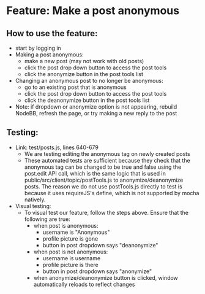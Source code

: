 # Feature: Make a post anonymous
## How to use the feature:
- start by logging in
- Making a post anonymous:
    - make a new post (may not work with old posts)
    - click the post drop down button to access the post tools
    - click the anonymize button in the post tools list
- Changing an anonymous post to no longer be anonymous:
    - go to an existing post that is anonymous
    - click the post drop down button to access the post tools
    - click the deanonymize button in the post tools list
- Note: if dropdown or anonymize option is not appearing, rebuild NodeBB, refresh the page, or try making a new reply to the post

## Testing:
- Link: test/posts.js, lines 640-679
    - We are testing editing the anonymous tag on newly created posts
    - These automated tests are sufficient because they check that the anonymous tag can be changed to be true and false using the post.edit API call, which is the same logic that is used in public/src/client/topic/postTools.js to anonymize/deanonymize posts. The reason we do not use postTools.js directly to test is because it uses requireJS's define, which is not supported by mocha natively.
- Visual testing:
    - To visual test our feature, follow the steps above. Ensure that the following are true:
        - when post is anonymous:
            - username is "Anonymous"
            - profile picture is gone
            - button in post dropdown says "deanonymize"
        - when post is not anonymous:
            - username is username
            - profile picture is there
            - button in post dropdown says "anonymize"
        - when anonymize/deanonymize button is clicked, window automatically reloads to reflect changes